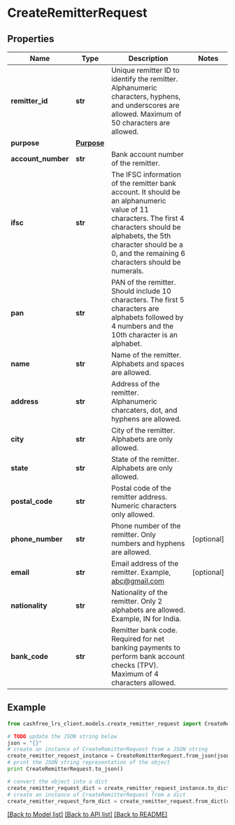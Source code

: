 # CreateRemitterRequest


## Properties
Name | Type | Description | Notes
------------ | ------------- | ------------- | -------------
**remitter_id** | **str** | Unique remitter ID to identify the remitter. Alphanumeric characters, hyphens, and underscores are allowed. Maximum of 50 characters are allowed. | 
**purpose** | [**Purpose**](Purpose.md) |  | 
**account_number** | **str** | Bank account number of the remitter. | 
**ifsc** | **str** | The IFSC information of the remitter bank account. It should be an alphanumeric value of 11 characters. The first 4 characters should be alphabets, the 5th character should be a 0, and the remaining 6 characters should be numerals. | 
**pan** | **str** | PAN of the remitter. Should include 10 characters. The first 5 characters are alphabets followed by 4 numbers and the 10th character is an alphabet. | 
**name** | **str** | Name of the remitter. Alphabets and spaces are allowed. | 
**address** | **str** | Address of the remitter. Alphanumeric charcaters, dot, and hyphens are allowed. | 
**city** | **str** | City of the remitter. Alphabets are only allowed. | 
**state** | **str** | State of the remitter. Alphabets are only allowed. | 
**postal_code** | **str** | Postal code of the remitter address. Numeric characters only allowed. | 
**phone_number** | **str** | Phone number of the remitter. Only numbers and hyphens are allowed. | [optional] 
**email** | **str** | Email address of the remitter. Example, abc@gmail.com | [optional] 
**nationality** | **str** | Nationality of the remitter. Only 2 alphabets are allowed. Example, IN for India. | 
**bank_code** | **str** | Remitter bank code. Required for net banking payments to perform bank account checks (TPV). Maximum of 4 characters allowed. | 

## Example

```python
from cashfree_lrs_client.models.create_remitter_request import CreateRemitterRequest

# TODO update the JSON string below
json = "{}"
# create an instance of CreateRemitterRequest from a JSON string
create_remitter_request_instance = CreateRemitterRequest.from_json(json)
# print the JSON string representation of the object
print CreateRemitterRequest.to_json()

# convert the object into a dict
create_remitter_request_dict = create_remitter_request_instance.to_dict()
# create an instance of CreateRemitterRequest from a dict
create_remitter_request_form_dict = create_remitter_request.from_dict(create_remitter_request_dict)
```
[[Back to Model list]](../README.md#documentation-for-models) [[Back to API list]](../README.md#documentation-for-api-endpoints) [[Back to README]](../README.md)


